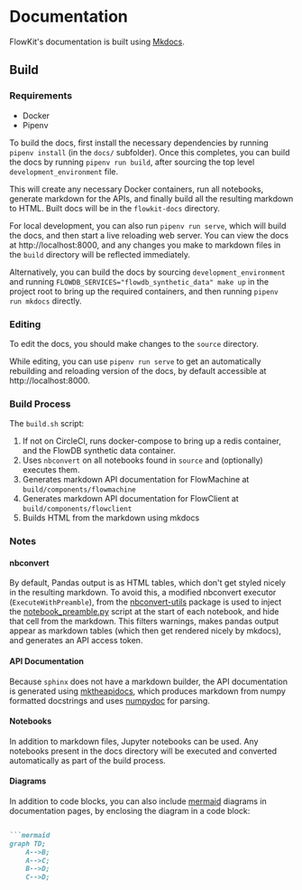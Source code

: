 # Documentation

FlowKit's documentation is built using [Mkdocs](http://mkdocs.org).

## Build

### Requirements

- Docker
- Pipenv

To build the docs, first install the necessary dependencies by running `pipenv install` (in the `docs/` subfolder). Once this completes, you can build the docs by running `pipenv run build`, after sourcing the top level `development_environment` file.

This will create any necessary Docker containers, run all notebooks, generate markdown for the APIs, and finally build all the resulting markdown to HTML. Built docs will be in the `flowkit-docs` directory.

For local development, you can also run `pipenv run serve`, which will build the docs, and then start a live reloading web server. You can view the docs at http://localhost:8000, and any changes you make to markdown files in the `build` directory will be reflected immediately.

Alternatively, you can build the docs by sourcing `development_environment` and  running `FLOWDB_SERVICES="flowdb_synthetic_data" make up` in the project root to bring up the required containers, and then running `pipenv run mkdocs` directly.

### Editing

To edit the docs, you should make changes to the `source` directory.

While editing, you can use `pipenv run serve` to get an automatically rebuilding and reloading version of the docs, by default accessible at http://localhost:8000.

### Build Process

The `build.sh` script:

1. If not on CircleCI, runs docker-compose to bring up a redis container, and the FlowDB synthetic data container.
1. Uses `nbconvert` on all notebooks found in `source` and (optionally) executes them.
1. Generates markdown API documentation for FlowMachine at `build/components/flowmachine`
1. Generates markdown API documentation for FlowClient at `build/components/flowclient`
1. Builds HTML from the markdown using mkdocs

### Notes

#### nbconvert

By default, Pandas output is as HTML tables, which don't get styled nicely in the resulting markdown.  To avoid this, a modified nbconvert executor (`ExecuteWithPreamble`), from the [nbconvert-utils](https://pypi.org/project/nbconvert-utils/) package is used to inject the [notebook_preamble.py](/notebook_preamble.py) script at the start of each notebook, and hide that cell from the markdown. This filters warnings, makes pandas output appear as markdown tables (which then get rendered nicely by mkdocs), and generates an API access token.

#### API Documentation

Because `sphinx` does not have a markdown builder, the API documentation is generated using [mktheapidocs](https://github.com/greenape/mktheapidocs), which produces markdown from numpy formatted docstrings and uses [numpydoc](https://numpydoc.readthedocs.io) for parsing.

#### Notebooks

In addition to markdown files, Jupyter notebooks can be used. Any notebooks present in the docs directory will be executed and converted automatically as part of the build process.

#### Diagrams

In addition to code blocks, you can also include [mermaid](https://mermaidjs.github.io) diagrams in documentation pages, by enclosing the diagram in a code block:

```markdown

```mermaid
graph TD;
    A-->B;
    A-->C;
    B-->D;
    C-->D;
```

```